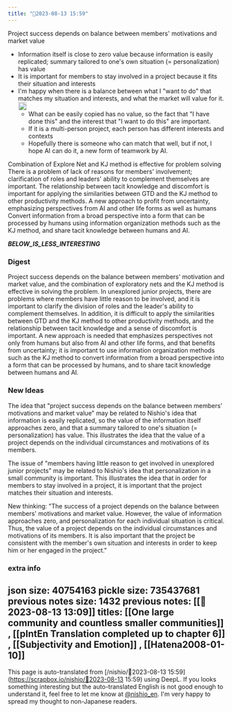 ```yaml
---
title: "🤖2023-08-13 15:59"
---
```


Project success depends on balance between members' motivations and market value
- Information itself is close to zero value because information is easily replicated; summary tailored to one's own situation (= personalization) has value
- It is important for members to stay involved in a project because it fits their situation and interests
- I'm happy when there is a balance between what I "want to do" that matches my situation and interests, and what the market will value for it.<img src='https://scrapbox.io/api/pages/nishio-en/nishio/icon' alt='nishio.icon' height="19.5"/>
    - What can be easily copied has no value, so the fact that "I have done this" and the interest that "I want to do this" are important.
    - If it is a multi-person project, each person has different interests and contexts
    - Hopefully there is someone who can match that well, but if not, I hope AI can do it, a new form of teamwork by AI.

Combination of Explore Net and KJ method is effective for problem solving
There is a problem of lack of reasons for members' involvement; clarification of roles and leaders' ability to complement themselves are important.
The relationship between tacit knowledge and discomfort is important for applying the similarities between GTD and the KJ method to other productivity methods.
A new approach to profit from uncertainty, emphasizing perspectives from AI and other life forms as well as humans
Convert information from a broad perspective into a form that can be processed by humans using information organization methods such as the KJ method, and share tacit knowledge between humans and AI.




___BELOW_IS_LESS_INTERESTING___
### Digest

Project success depends on the balance between members' motivation and market value, and the combination of exploratory nets and the KJ method is effective in solving the problem. In unexplored junior projects, there are problems where members have little reason to be involved, and it is important to clarify the division of roles and the leader's ability to complement themselves. In addition, it is difficult to apply the similarities between GTD and the KJ method to other productivity methods, and the relationship between tacit knowledge and a sense of discomfort is important. A new approach is needed that emphasizes perspectives not only from humans but also from AI and other life forms, and that benefits from uncertainty; it is important to use information organization methods such as the KJ method to convert information from a broad perspective into a form that can be processed by humans, and to share tacit knowledge between humans and AI.

### New Ideas

The idea that "project success depends on the balance between members' motivations and market value" may be related to Nishio's idea that information is easily replicated, so the value of the information itself approaches zero, and that a summary tailored to one's situation (= personalization) has value. This illustrates the idea that the value of a project depends on the individual circumstances and motivations of its members.

The issue of "members having little reason to get involved in unexplored junior projects" may be related to Nishio's idea that personalization in a small community is important. This illustrates the idea that in order for members to stay involved in a project, it is important that the project matches their situation and interests.

New thinking: "The success of a project depends on the balance between members' motivations and market value. However, the value of information approaches zero, and personalization for each individual situation is critical. Thus, the value of a project depends on the individual circumstances and motivations of its members. It is also important that the project be consistent with the member's own situation and interests in order to keep him or her engaged in the project."

### extra info
json size: 40754163
pickle size: 735437681
previous notes size: 1432
previous notes: [[🤖2023-08-13 13:09]]
titles:  [[One large community and countless smaller communities]] ,  [[pIntEn Translation completed up to chapter 6]] ,  [[Subjectivity and Emotion]] , [[Hatena2008-01-10]]
---
This page is auto-translated from [/nishio/🤖2023-08-13 15:59](https://scrapbox.io/nishio/🤖2023-08-13 15:59) using DeepL. If you looks something interesting but the auto-translated English is not good enough to understand it, feel free to let me know at [@nishio_en](https://twitter.com/nishio_en). I'm very happy to spread my thought to non-Japanese readers.